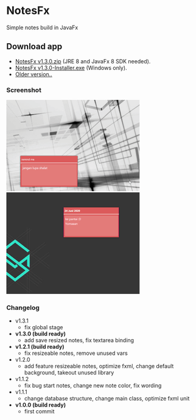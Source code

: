 # NotesFx
 Simple notes build in JavaFx

## Download app
  - [NotesFx v1.3.0.zip](https://github.com/rizalmf/NotesFx/raw/master/out/NotesFx%20v1.3.0.zip) (JRE 8 and JavaFx 8 SDK needed).
  - [NotesFx v1.3.0-Installer.exe](https://github.com/rizalmf/NotesFx/raw/master/out/NotesFx%20v1.3.0-installer.exe) (Windows only).
  - [Older version..](https://github.com/rizalmf/NotesFx/tree/master/out) 

### Screenshot
![1](1.gif)
![2](2.gif)

### Changelog
- v1.3.1
   - fix global stage
- **v1.3.0 (build ready)**
   - add save resized notes, fix textarea binding
- **v1.2.1 (build ready)**
   - fix resizeable notes, remove unused vars
- v1.2.0
   - add feature resizeable notes, optimize fxml, change default background, takeout unused library
- v1.1.2
   - fix bug start notes, change new note color, fix wording
- v1.1.1
   - change database structure, change main class, optimize fxml unit
- **v1.0.0 (build ready)**
   - first commit
